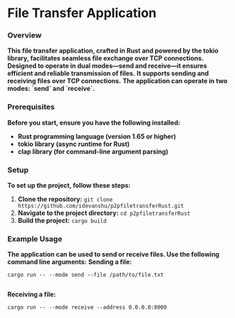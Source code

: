
  <h1>File Transfer Application</h1>

  <h3>Overview</h3>
  <strong>This file transfer application, crafted in Rust and powered by the tokio library, facilitates seamless file exchange over TCP connections. Designed to operate in dual modes—send and receive—it ensures efficient and reliable transmission of files.</strong>
  <strong>It supports sending and receiving files over TCP connections.</strong>
  <strong>The application can operate in two modes: `send` and `receive`.</strong>

  <h3>Prerequisites</h3>
  <strong>Before you start, ensure you have the following installed:</strong>
  <ul>
      <li><strong>Rust programming language (version 1.65 or higher)</strong></li>
      <li><strong>tokio library (async runtime for Rust)</strong></li>
      <li><strong>clap library (for command-line argument parsing)</strong></li>
  </ul>

  <h3>Setup</h3>
  <strong>To set up the project, follow these steps:</strong>
  <ol>
      <li><strong>Clone the repository:</strong> <code>git clone https://github.com/idevanshu/p2pfiletransferRust.git</code></li>
      <li><strong>Navigate to the project directory:</strong> <code>cd p2pfiletransferRust</code></li>
      <li><strong>Build the project:</strong> <code>cargo build</code></li>
  </ol>

  <h3>Example Usage</h3>
  <strong>The application can be used to send or receive files. Use the following command line arguments:</strong>
  <strong>Sending a file:</strong>
  <pre><code>cargo run -- --mode send --file /path/to/file.txt
  </code></pre>
  <strong>Receiving a file:</strong>
  <pre><code>cargo run -- --mode receive --address 0.0.0.0:8000
  </code></pre>

   
